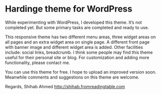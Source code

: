 Hardinge theme for WordPress
===========================
While experimenting with WordPress, I developed this theme. It’s not completed yet. But some primary tasks are completed and ready to use.

This responsive theme has two different menu areas, three widget areas on all pages and an extra widget area on single page. A different front page with banner image and different widget area is added. Other facilities include: social links, breadcrumb.  I think some people may find this theme useful for their personal site or blog. For customization and adding more functionality, please contact me.

You can use this theme for free. I hope to upload an improved version soon. Meanwhile comments and suggestions on this theme are welcome.

Regards,
Shihab Ahmed
http://shihab.fromreadingtable.com 



